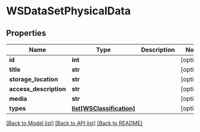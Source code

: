 # WSDataSetPhysicalData

## Properties
Name | Type | Description | Notes
------------ | ------------- | ------------- | -------------
**id** | **int** |  | [optional] 
**title** | **str** |  | [optional] 
**storage_location** | **str** |  | [optional] 
**access_description** | **str** |  | [optional] 
**media** | **str** |  | [optional] 
**types** | [**list[WSClassification]**](WSClassification.md) |  | [optional] 

[[Back to Model list]](../README.md#documentation-for-models) [[Back to API list]](../README.md#documentation-for-api-endpoints) [[Back to README]](../README.md)


